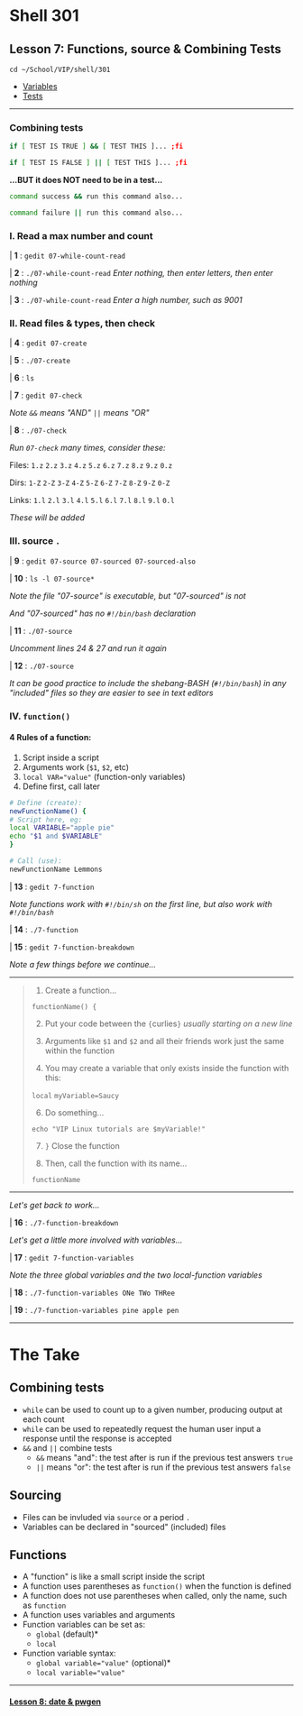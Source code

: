 # Shell 301
## Lesson 7: Functions, source & Combining Tests

`cd ~/School/VIP/shell/301`

- [Variables](https://github.com/inkVerb/vip/blob/master/Cheat-Sheets/Variables.md)
- [Tests](https://github.com/inkVerb/vip/blob/master/Cheat-Sheets/Tests.md)

___

### Combining tests

```sh
if [ TEST IS TRUE ] && [ TEST THIS ]... ;fi

if [ TEST IS FALSE ] || [ TEST THIS ]... ;fi
```

**...BUT it does NOT need to be in a test...**

```sh
command success && run this command also...

command failure || run this command also...
```

### I. Read a max number and count

| **1** : `gedit 07-while-count-read`

| **2** : `./07-while-count-read` *Enter nothing, then enter letters, then enter nothing*

| **3** : `./07-while-count-read` *Enter a high number, such as 9001*

### II. Read files & types, then check

| **4** : `gedit 07-create`

| **5** : `./07-create`

| **6** : `ls`

| **7** : `gedit 07-check`

*Note `&&` means "AND" `||` means "OR"*

| **8** : `./07-check`

*Run `07-check` many times, consider these:*

Files: `1.z` `2.z` `3.z` `4.z` `5.z` `6.z` `7.z` `8.z` `9.z` `0.z`

Dirs: `1-Z` `2-Z` `3-Z` `4-Z` `5-Z` `6-Z` `7-Z` `8-Z` `9-Z` `0-Z`

Links: `1.l` `2.l` `3.l` `4.l` `5.l` `6.l` `7.l` `8.l` `9.l` `0.l`

*These will be added*

### III. source `.`

| **9** : `gedit 07-source 07-sourced 07-sourced-also`

| **10** : `ls -l 07-source*`

*Note the file "07-source" is executable, but "07-sourced" is not*

*And "07-sourced" has no `#!/bin/bash` declaration*

| **11** : `./07-source`

*Uncomment lines 24 & 27 and run it again*

| **12** : `./07-source`

*It can be good practice to include the shebang-BASH (`#!/bin/bash`) in any "included" files so they are easier to see in text editors*

### IV. `function()`

#### 4 Rules of a function:
1. Script inside a script
2. Arguments work (`$1`, `$2`, etc)
3. `local VAR="value"` (function-only variables)
4. Define first, call later

```bash
# Define (create):
newFunctionName() {
# Script here, eg:
local VARIABLE="apple pie"
echo "$1 and $VARIABLE"
}

# Call (use):
newFunctionName Lemmons
```

| **13** : `gedit 7-function`

*Note functions work with `#!/bin/sh` on the first line, but also work with `#!/bin/bash`*

| **14** : `./7-function`

| **15** : `gedit 7-function-breakdown`

*Note a few things before we continue...*
___
> 1. Create a function...
>
> `functionName() {`
>
> 2. Put your code between the `{`curlies`}` *usually starting on a new line*
>
> 3. Arguments like `$1` and `$2` and all their friends work just the same within the function
>
> 4. You may create a variable that only exists inside the function with this:
>
> `local` `myVariable=Saucy`
>
> 6. Do something...
>
> `echo "VIP Linux tutorials are $myVariable!"`
>
> 7. `}` Close the function
>
> 8. Then, call the function with its name...
>
> `functionName`
___

*Let's get back to work...*

| **16** : `./7-function-breakdown`

*Let's get a little more involved with variables...*

| **17** : `gedit 7-function-variables`

*Note the three global variables and the two local-function variables*

| **18** : `./7-function-variables ONe TWo THRee`

| **19** : `./7-function-variables pine apple pen`

___

# The Take

## Combining tests
- `while` can be used to count up to a given number, producing output at each count
- `while` can be used to repeatedly request the human user input a response until the response is accepted
- `&&` and `||` combine tests
  - `&&` means "and": the test after is run if the previous test answers `true`
  - `||` means "or": the test after is run if the previous test answers `false`

## Sourcing
- Files can be invluded via `source` or a period `.`
- Variables can be declared in "sourced" (included) files

## Functions
- A "function" is like a small script inside the script
- A function uses parentheses as `function()` when the function is defined
- A function does not use parentheses when called, only the name, such as `function`
- A function uses variables and arguments
- Function variables can be set as:
  - `global` (default)*
  - `local`
- Function variable syntax:
  - `global variable="value"` (optional)*
  - `local variable="value"`
___

#### [Lesson 8: date & pwgen](https://github.com/inkVerb/vip/blob/master/301-shell/Lesson-08.md)
